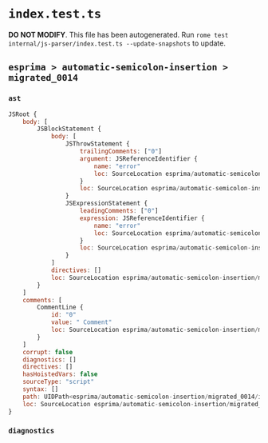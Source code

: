 # `index.test.ts`

**DO NOT MODIFY**. This file has been autogenerated. Run `rome test internal/js-parser/index.test.ts --update-snapshots` to update.

## `esprima > automatic-semicolon-insertion > migrated_0014`

### `ast`

```javascript
JSRoot {
	body: [
		JSBlockStatement {
			body: [
				JSThrowStatement {
					trailingComments: ["0"]
					argument: JSReferenceIdentifier {
						name: "error"
						loc: SourceLocation esprima/automatic-semicolon-insertion/migrated_0014/input.js 1:8-1:13 (error)
					}
					loc: SourceLocation esprima/automatic-semicolon-insertion/migrated_0014/input.js 1:2-1:13
				}
				JSExpressionStatement {
					leadingComments: ["0"]
					expression: JSReferenceIdentifier {
						name: "error"
						loc: SourceLocation esprima/automatic-semicolon-insertion/migrated_0014/input.js 2:0-2:5 (error)
					}
					loc: SourceLocation esprima/automatic-semicolon-insertion/migrated_0014/input.js 2:0-2:6
				}
			]
			directives: []
			loc: SourceLocation esprima/automatic-semicolon-insertion/migrated_0014/input.js 1:0-2:8
		}
	]
	comments: [
		CommentLine {
			id: "0"
			value: " Comment"
			loc: SourceLocation esprima/automatic-semicolon-insertion/migrated_0014/input.js 1:13-1:23
		}
	]
	corrupt: false
	diagnostics: []
	directives: []
	hasHoistedVars: false
	sourceType: "script"
	syntax: []
	path: UIDPath<esprima/automatic-semicolon-insertion/migrated_0014/input.js>
	loc: SourceLocation esprima/automatic-semicolon-insertion/migrated_0014/input.js 1:0-3:0
}
```

### `diagnostics`

```

```

